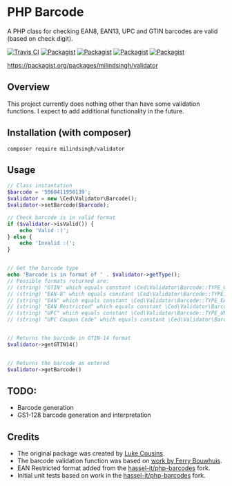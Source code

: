 # PHP Barcode
A PHP class for checking EAN8, EAN13, UPC and GTIN barcodes are valid (based on check digit).

[![Travis CI](https://travis-ci.org/milindsingh/validator.svg?branch=master)](https://travis-ci.org/milindsingh/validator)
[![Packagist](https://img.shields.io/packagist/v/milindsingh/validator.svg?maxAge=3600)](https://github.com/milindsingh/validator)
[![Packagist](https://img.shields.io/packagist/dt/milindsingh/validator.svg?maxAge=3600)](https://github.com/milindsingh/validator)
[![Packagist](https://img.shields.io/packagist/dm/milindsingh/validator.svg?maxAge=3600)](https://github.com/milindsingh/validator)
[![Packagist](https://img.shields.io/packagist/l/milindsingh/validator.svg?maxAge=3600)](https://github.com/milindsingh/validator)

https://packagist.org/packages/milindsingh/validator

## Overview
This project currently does nothing other than have some validation functions. I expect to add additional functionality in the future.

## Installation (with composer)
```
composer require milindsingh/validator
```

## Usage
```php
// Class instantation
$barcode = '5060411950139';
$validator = new \Ced\Validator\Barcode();
$validator->setBarcode($barcode);

// Check barcode is in valid format
if ($validator->isValid()) {
	echo 'Valid :)';
} else {
	echo 'Invalid :(';
}


// Get the barcode type
echo 'Barcode is in format of ' . $validator->getType();
// Possible formats returned are:
// (string) "GTIN" which equals constant \Ced\Validator\Barcode::TYPE_GTIN
// (string) "EAN-8" which equals constant \Ced\Validator\Barcode::TYPE_EAN_8
// (string) "EAN" which equals constant \Ced\Validator\Barcode::TYPE_EAN
// (string) "EAN Restricted" which equals constant \Ced\Validator\Barcode::TYPE_EAN_RESTRICTED
// (string) "UPC" which equals constant \Ced\Validator\Barcode::TYPE_UPC
// (string) "UPC Coupon Code" which equals constant \Ced\Validator\Barcode::TYPE_UPC_COUPON_CODE


// Returns the barcode in GTIN-14 format
$validator->getGTIN14()


// Returns the barcode as entered
$validator->getBarcode()
```

## TODO:
* Barcode generation
* GS1-128 barcode generation and interpretation

## Credits
* The original package was created by [Luke Cousins](https://github.com/violuke).
* The barcode validation function was based on [work by Ferry Bouwhuis](http://www.phpclasses.org/package/8560-PHP-Detect-type-and-check-EAN-and-UPC-barcodes.html).
* EAN Restricted format added from the [hassel-it/php-barcodes](https://github.com/hassel-it/php-barcodes) fork.
* Initial unit tests based on work in the [hassel-it/php-barcodes](https://github.com/hassel-it/php-barcodes) fork.
